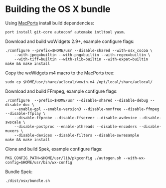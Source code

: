 # Building the OS X bundle

Using [MacPorts](http://www.macports.org/) install build dependencies:

    port install git-core autoconf automake intltool yasm.

Download and build wxWidgets 2.9+, example configure flags:

    ./configure --prefix=$HOME/usr --disable-shared --with-osx_cocoa \
        --with-jpeg=builtin --with-png=builtin --with-regex=builtin \
        --with-tiff=builtin --with-zlib=builtin --with-expat=builtin
    make && make install

Copy the wxWidgets m4 macro to the MacPorts tree:

    sudo cp $HOME/usr/share/aclocal/wxwin.m4 /opt/local/share/aclocal/

Download and build FFmpeg, example configure flags:

    ./configure  --prefix=$HOME/usr --disable-shared --disable-debug --disable-doc \
        --enable-gpl --enable-version3 --disable-nonfree --disable-ffmpeg --disable-ffplay \
        --disable-ffprobe --disable-ffserver --disable-avdevice --disable-swscale \
        --disable-postproc --enable-pthreads --disable-encoders --disable-muxers \
        --disable-devices --disable-filters --disable-swresample
    make && make install

Clone and build Spek, example configure flags:

    PKG_CONFIG_PATH=$HOME/usr/lib/pkgconfig ./autogen.sh --with-wx-config=$HOME/usr/bin/wx-config

Bundle Spek:

    ./dist/osx/bundle.sh
